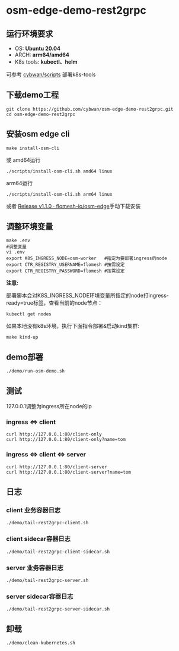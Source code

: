 # osm-edge-demo-rest2grpc
## 运行环境要求

- OS: **Ubuntu 20.04**
- ARCH: **arm64/amd64**
- K8s tools: **kubectl、helm**

可参考 [cybwan/scripts](https://github.com/cybwan/scripts) 部署k8s-tools

## 下载demo工程

```
git clone https://github.com/cybwan/osm-edge-demo-rest2grpc.git
cd osm-edge-demo-rest2grpc
```
## 安装osm edge cli

```
make install-osm-cli
```
或
amd64运行

```
./scripts/install-osm-cli.sh amd64 linux
```
arm64运行
```
./scripts/install-osm-cli.sh arm64 linux
```
或者 [Release v1.1.0 · flomesh-io/osm-edge](https://github.com/flomesh-io/osm-edge/releases/tag/v1.1.0)手动下载安装

## 调整环境变量

```
make .env
#调整变量
vi .env
export K8S_INGRESS_NODE=osm-worker   #指定为要部署ingress的node
export CTR_REGISTRY_USERNAME=flomesh #按需设定
export CTR_REGISTRY_PASSWORD=flomesh #按需设定
```

**注意:**

部署脚本会对K8S_INGRESS_NODE环境变量所指定的node打ingress-ready=true标签，查看当前的node节点：

```
kubectl get nodes
```

如果本地没有k8s环境，执行下面指令部署&启动kind集群:

```
make kind-up
```

## demo部署

```
./demo/run-osm-demo.sh
```

## 测试 

127.0.0.1调整为ingress所在node的ip

### ingress <=> client

```
curl http://127.0.0.1:80/client-only
curl http://127.0.0.1:80/client-only?name=tom
```

### ingress <=> client <=> server

```
curl http://127.0.0.1:80/client-server
curl http://127.0.0.1:80/client-server?name=tom
```

## 日志

### client 业务容器日志

```
./demo/tail-rest2grpc-client.sh
```

### client sidecar容器日志

```
./demo/tail-rest2grpc-client-sidecar.sh
```

### server 业务容器日志

```
./demo/tail-rest2grpc-server.sh
```

### server sidecar容器日志

```
./demo/tail-rest2grpc-server-sidecar.sh
```

## 卸载

```
./demo/clean-kubernetes.sh
```

